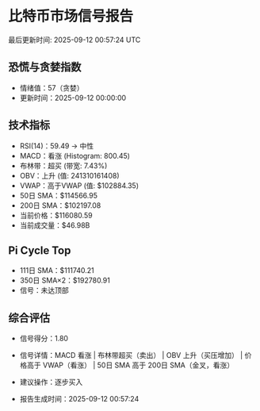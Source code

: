 # 比特币市场信号报告

最后更新时间: 2025-09-12 00:57:24 UTC

## 恐慌与贪婪指数
- 情绪值：57（贪婪）
- 更新时间：2025-09-12 00:00:00

## 技术指标
- RSI(14)：59.49 → 中性
- MACD：看涨 (Histogram: 800.45)
- 布林带：超买 (带宽: 7.43%)
- OBV：上升 (值: 241310161408)
- VWAP：高于VWAP (值: $102884.35)
- 50日 SMA：$114566.95
- 200日 SMA：$102197.08
- 当前价格：$116080.59
- 当前成交量：$46.98B

## Pi Cycle Top
- 111日 SMA：$111740.21
- 350日 SMA×2：$192780.91
- 信号：未达顶部

## 综合评估
- 信号得分：1.80
- 信号详情：MACD 看涨 | 布林带超买（卖出） | OBV 上升（买压增加） | 价格高于 VWAP（看涨） | 50日 SMA 高于 200日 SMA（金叉，看涨）
- 建议操作：逐步买入

- 报告生成时间：2025-09-12 00:57:24